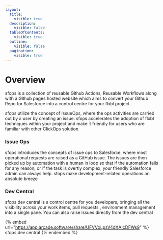 ```yaml
---
layout:
  title:
    visible: true
  description:
    visible: false
  tableOfContents:
    visible: true
  outline:
    visible: false
  pagination:
    visible: true
---
```


# Overview

sfops is a collection of reusable Github Actions, Reusable Workflows along with a Github pages hosted website which aims to convert your Github Repo for Salesforce into a control centre for your flxbl project

sfops utilize the concept of IssueOps, where the ops activities are carried out by a user by creating an issue. sfops accelerates the adoption of flxbl techniques within your project and make it friendly for users who are familiar with other ClickOps solution.



### Issue Ops

sfops introduces the concepts of issue ops to Salesforce, where most operational requests are raised as a GitHub issue.  The issues are then picked up by automation with a human in loop so that if the automation fails for any reason, or if the task is overtly complex, your friendly Salesforce admin can always help.  sfops make development-related operations an absolute breeze



### Dev Central

sfops dev central is a control centre for you developers, bringing all the visibility across your work items, pull requests , environment management into a single pane. You can  also raise issues directly from the dev central

{% embed url="https://app.arcade.software/share/UFVVxLpsV4dXAIcDFWs9" %}
sfops dev central
{% endembed %}

